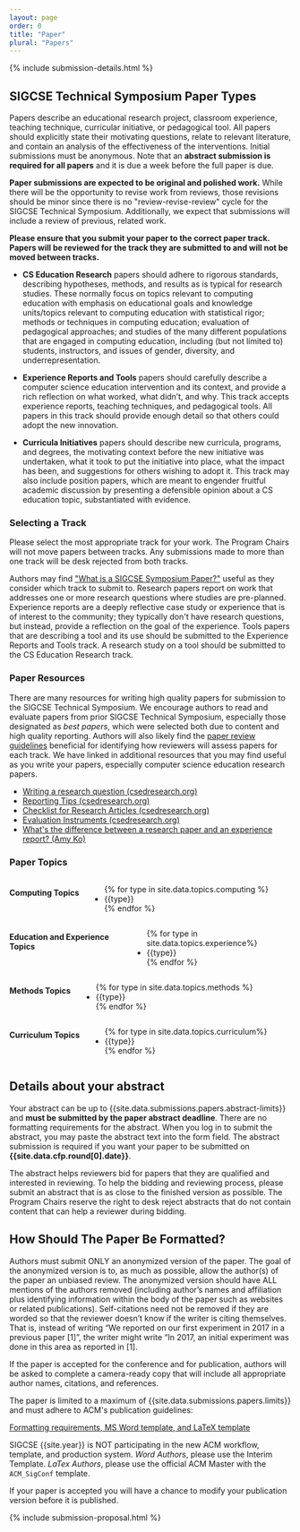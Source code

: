 ```yaml
---
layout: page
order: 0
title: "Paper"
plural: "Papers"
---
```


{% include submission-details.html %}

## SIGCSE Technical Symposium Paper Types

Papers describe an educational research project, classroom experience, teaching technique, curricular initiative, or pedagogical tool. All papers should explicitly state their motivating questions, relate to relevant literature, and contain an analysis of the effectiveness of the interventions. Initial submissions must be anonymous. Note that an **abstract submission is required for all papers** and it is due a week before the full paper is due.  

**Paper submissions are expected to be original and polished work.**  While there will be the opportunity to revise work from reviews, those revisions should be minor since there is no "review-revise-review" cycle for the SIGCSE Technical Symposium.  Additionally, we expect that submissions will include a review of previous, related work.

**Please ensure that you submit your paper to the correct paper track. Papers will be reviewed for the track they are submitted to and will not be moved between tracks.**

* **CS Education Research** papers should adhere to rigorous standards, describing hypotheses, methods, and results as is typical for research studies. These normally focus on topics relevant to computing education with emphasis on educational goals and knowledge units/topics relevant to computing education with statistical rigor; methods or techniques in computing education; evaluation of pedagogical approaches; and studies of the many different populations that are engaged in computing education, including (but not limited to) students, instructors, and issues of gender, diversity, and underrepresentation.

* **Experience Reports and Tools** papers should carefully describe a computer science education intervention and its context, and provide a rich reflection on what worked, what didn’t, and why. This track accepts experience reports, teaching techniques, and pedagogical tools. All papers in this track should provide enough detail so that others could adopt the new innovation.

* **Curricula Initiatives** papers should describe new curricula, programs, and degrees, the motivating context before the new initiative was undertaken, what it took to put the initiative into place, what the impact has been, and suggestions for others wishing to adopt it. This track may also include position papers, which are meant to engender fruitful academic discussion by presenting a defensible opinion about a CS education topic, substantiated with evidence.

### Selecting a Track
Please select the most appropriate track for your work.  The Program Chairs will not move papers between tracks. Any submissions made to more than one track will be desk rejected from both tracks.  

Authors may find ["What is a SIGCSE Symposium Paper?"](https://dl.acm.org/citation.cfm?id=3243073) useful as they consider which track to submit to.  Research papers report on work that addresses one or more research questions where studies are pre-planned. Experience reports are a deeply reflective case study or experience that is of interest to the community; they typically don't have research questions, but instead, provide a reflection on the goal of the experience.  Tools papers that are describing a tool and its use should be submitted to the Experience Reports and Tools track.  A research study on a tool should be submitted to the CS Education Research track.

### Paper Resources
There are many resources for writing high quality papers for submission to the SIGCSE Technical Symposium.  We encourage authors to read and evaluate papers from prior SIGCSE Technical Symposium, especially those designated as *best papers*, which were selected both due to content and high quality reporting.  Authors will also likely find the [paper review guidelines](../reviewers/paper-review-guidelines.html) beneficial for identifying how reviewers will assess papers for each track.   We have linked in additional resources that you may find useful as you write your papers, especially computer science education research papers.

* [Writing a research question (csedresearch.org)](https://csedresearch.org/write-a-research-question/)
* [Reporting Tips (csedresearch.org)](https://csedresearch.org/reporting-activities/)
* [Checklist for Research Articles (csedresearch.org)](https://csedresearch.org/reviewing-articles/)
* [Evaluation Instruments (csedresearch.org)](https://csedresearch.org/evaluation-instruments/)
* [What's the difference between a research paper and an experience report? (Amy Ko)](https://gist.github.com/amyjko/689837b8eefccb3a8a28ff0aa5300615#whats-the-difference-between-a-research-paper-and-an-experience-report)

### Paper Topics
<section class="row">
<div class="large-3 columns">
<h4>Computing Topics</h4>
<ul>
{% for type in site.data.topics.computing %}
  <li>{{type}}</li>
{% endfor %}
</ul>
</div>
<div class="large-3 columns">
<h4>Education and Experience Topics</h4>
<ul>
{% for type in site.data.topics.experience%}
  <li>{{type}}</li>
{% endfor %}
</ul>
</div>
<div class="large-3 columns">
<h4>Methods Topics</h4>
<ul>
{% for type in site.data.topics.methods %}
  <li>{{type}}</li>
{% endfor %}
</ul>
</div>
<div class="large-3 columns">
<h4>Curriculum Topics</h4>
<ul>
{% for type in site.data.topics.curriculum%}
  <li>{{type}}</li>
{% endfor %}
</ul>
</div>
</section>

## Details about your abstract

Your abstract can be up to {{site.data.submissions.papers.abstract-limits}} and **must be submitted by the paper abstract deadline**.  There are no formatting requirements for the abstract. When you log in to submit the abstract, you may paste the abstract text into the form field. The abstract submission is required if you want your paper to be submitted on **{{site.data.cfp.round[0].date}}**.

The abstract helps reviewers bid for papers that they are qualified and interested in reviewing.  To help the bidding and reviewing process, please submit an abstract that is as close to the finished version as possible.  The Program Chairs reserve the right to desk reject abstracts that do not contain content that can help a reviewer during bidding.

## How Should The Paper Be Formatted?

Authors must submit ONLY an anonymized version of the paper. The goal of the anonymized version is to, as much as possible, allow the author(s) of the paper an unbiased review. The anonymized version should have ALL mentions of the authors removed (including author’s names and affiliation plus identifying information within the body of the paper such as websites or related publications). Self-citations need not be removed if they are worded so that the reviewer doesn’t know if the writer is citing themselves. That is, instead of writing “We reported on our first experiment in 2017 in a previous paper [1]”, the writer might write “In 2017, an initial experiment was done in this area as reported in [1].

If the paper is accepted for the conference and for publication, authors will be asked to complete a camera-ready copy that will include all appropriate author names, citations, and references.

The paper is limited to a maximum of {{site.data.submissions.papers.limits}} and must adhere to ACM's publication guidelines:

<div class="text-center" style="margin-top: 10px; margin-bottom: 10px;">
<a href="{{site.data.publishing.acmpubguidelines}}">Formatting requirements, MS Word template, and LaTeX template</a>
</div>

SIGCSE {{site.year}} is NOT participating in the new ACM workflow, template, and production system.  *Word Authors*, please use the Interim Template. *LaTex Authors*, please use the official ACM Master with the `ACM_SigConf` template.

If your paper is accepted you will have a chance to modify your publication version before it is published.

{% include submission-proposal.html %}
